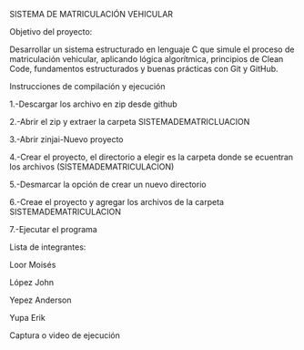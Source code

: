 SISTEMA DE MATRICULACIÓN VEHICULAR

Objetivo del proyecto:

Desarrollar un sistema estructurado en lenguaje C que simule el proceso de matriculación
vehicular, aplicando lógica algorítmica, principios de Clean Code, fundamentos estructurados y buenas prácticas con Git y GitHub.

Instrucciones de compilación y ejecución

1.-Descargar los archivo en zip desde github

2.-Abrir el zip y extraer la carpeta SISTEMADEMATRICLUACION

3.-Abrir zinjai-Nuevo proyecto

4.-Crear el proyecto, el directorio a elegir es la carpeta donde se ecuentran los archivos (SISTEMADEMATRICULACION)

5.-Desmarcar la opción de crear un nuevo directorio

6.-Creae el proyecto y agregar los archivos de la carpeta SISTEMADEMATRICULACION

7.-Ejecutar el programa

Lista de integrantes:	

Loor Moisés        

López John

Yepez Anderson

Yupa Erik

Captura o video de ejecución
